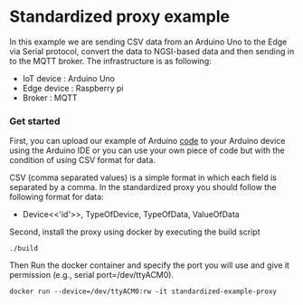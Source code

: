 # Standardized proxy example

In this example we are sending CSV data from an Arduino Uno to the Edge via Serial protocol, convert the data to NGSI-based data and then sending in to the MQTT broker.
The infrastructure is as following:
- IoT device : Arduino Uno
- Edge device : Raspberry pi
- Broker : MQTT

### Get started
First, you can upload our example of Arduino [code](https://github.com/Smart-IoT-Systems/FaaS4IoT/blob/main/proxy/examples/standardized/arduino_csv_data.ino) to your Arduino device using the Arduino IDE or you can use your own piece of code but with the condition of using CSV format for data.

CSV (comma separated values) is a simple format in which each field is separated by a comma. In the standardized proxy you should follow the following format for data:

- Device<<'id'>>, TypeOfDevice, TypeOfData, ValueOfData


Second, install the proxy using docker by executing the build script 
  
    ./build
Then Run the docker container and specify the port you will use and give it permission (e.g., serial port=/dev/ttyACM0).
  
    docker run --device=/dev/ttyACM0:rw -it standardized-example-proxy

